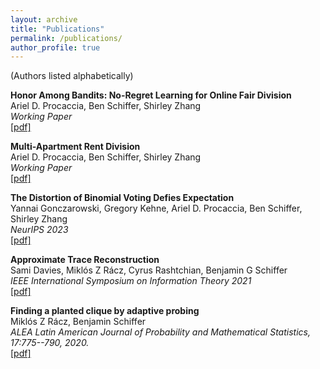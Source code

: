 ```yaml
---
layout: archive
title: "Publications"
permalink: /publications/
author_profile: true
---
```


(Authors listed alphabetically)

**Honor Among Bandits: No-Regret Learning for Online Fair Division**  
Ariel D. Procaccia, Ben Schiffer, Shirley Zhang  
_Working Paper_  
[[pdf]](/files/honor.pdf)  

**Multi-Apartment Rent Division**  
Ariel D. Procaccia, Ben Schiffer, Shirley Zhang  
_Working Paper_  
[[pdf]](/files/2403.08051v1.pdf)  

**The Distortion of Binomial Voting Defies Expectation**  
Yannai Gonczarowski, Gregory Kehne, Ariel D. Procaccia, Ben Schiffer, Shirley Zhang  
_NeurIPS 2023_  
[[pdf]](/files/expdistortion.pdf)  

**Approximate Trace Reconstruction**  
Sami Davies, Miklós Z Rácz, Cyrus Rashtchian, Benjamin G Schiffer  
_IEEE International Symposium on Information Theory 2021_  
[[pdf]](/files/approximate_trace_reconstruction.pdf)  

**Finding a planted clique by adaptive probing**  
Miklós Z Rácz, Benjamin Schiffer  
_ALEA Latin American Journal of Probability and Mathematical Statistics, 17:775--790, 2020._  
[[pdf]](/files/planted_clique.pdf)
